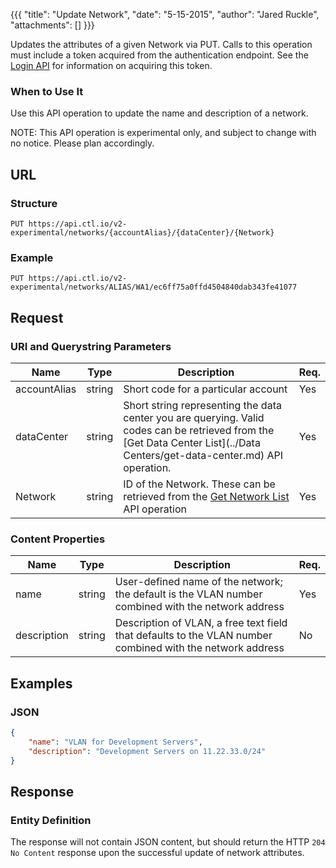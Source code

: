 {{{
  "title": "Update Network",
  "date": "5-15-2015",
  "author": "Jared Ruckle",
  "attachments": []
}}}

Updates the attributes of a given Network via PUT. Calls to this operation must include a token acquired from the authentication endpoint. See the [Login API](../Authentication/login.md) for information on acquiring this token.

### When to Use It

Use this API operation to update the name and description of a network.

  NOTE: This API operation is experimental only, and subject to change with no notice. Please plan accordingly.

## URL

### Structure

    PUT https://api.ctl.io/v2-experimental/networks/{accountAlias}/{dataCenter}/{Network}

### Example

    PUT https://api.ctl.io/v2-experimental/networks/ALIAS/WA1/ec6ff75a0ffd4504840dab343fe41077

## Request

### URI and Querystring Parameters

| Name | Type | Description | Req. |
| --- | --- | --- | --- |
| accountAlias | string | Short code for a particular account | Yes |
| dataCenter | string | Short string representing the data center you are querying. Valid codes can be retrieved from the [Get Data Center List](../Data Centers/get-data-center.md) API operation. | Yes |
| Network | string | ID of the Network. These can be retrieved from the [Get Network List](../Networks/get-network-list.md) API operation | Yes |

### Content Properties

| Name | Type | Description | Req. |
| --- | --- | --- | --- |
| name | string | User-defined name of the network; the default is the VLAN number combined with the network address | Yes |
| description | string | Description of VLAN, a free text field that defaults to the VLAN number combined with the network address | No |

## Examples

### JSON
```json
{
    "name": "VLAN for Development Servers",
    "description": "Development Servers on 11.22.33.0/24"
}
```

## Response

### Entity Definition

The response will not contain JSON content, but should return the HTTP `204 No Content` response upon the successful update of network attributes.
